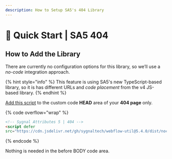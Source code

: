 ```yaml
---
description: How to Setup SA5's 404 Library
---
```


# 🚀 Quick Start | SA5 404

## How to Add the Library <a href="#step-1---add-the-library" id="step-1---add-the-library"></a>

There are currently no configuration options for this library, so we’ll use a _no-code_ integration approach.

{% hint style="info" %}
This feature is using SA5's new TypeScript-based library, so it is has different URLs and _code placement_ from the v4 JS-based library.&#x20;
{% endhint %}

[Add this script](../overview/how-to-add-custom-code.md) to the custom code **HEAD** area of your **404 page** only.

{% code overflow="wrap" %}
```html
<!-- Sygnal Attributes 5 | 404 -->
<script defer
src="https://cdn.jsdelivr.net/gh/sygnaltech/webflow-util@5.4.0/dist/nocode/webflow-404.js"></script> 
```
{% endcode %}

Nothing is needed in the before BODY code area.&#x20;
